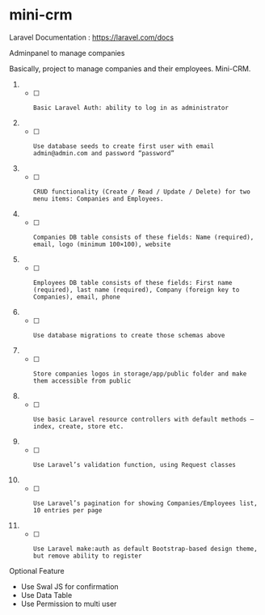 # mini-crm

Laravel Documentation : https://laravel.com/docs

Adminpanel to manage companies

Basically, project to manage companies and their employees. Mini-CRM.

1. - [ ]     Basic Laravel Auth: ability to log in as administrator
1. - [ ]     Use database seeds to create first user with email admin@admin.com and password “password”
1. - [ ]     CRUD functionality (Create / Read / Update / Delete) for two menu items: Companies and Employees.
1. - [ ]     Companies DB table consists of these fields: Name (required), email, logo (minimum 100×100), website
1. - [ ]     Employees DB table consists of these fields: First name (required), last name (required), Company (foreign key to Companies), email, phone
1. - [ ]     Use database migrations to create those schemas above
1. - [ ]     Store companies logos in storage/app/public folder and make them accessible from public
1. - [ ]     Use basic Laravel resource controllers with default methods – index, create, store etc.
1. - [ ]     Use Laravel’s validation function, using Request classes
1. - [ ]     Use Laravel’s pagination for showing Companies/Employees list, 10 entries per page
1. - [ ]     Use Laravel make:auth as default Bootstrap-based design theme, but remove ability to register

Optional Feature

- Use Swal JS for confirmation
- Use Data Table
- Use Permission to multi user
